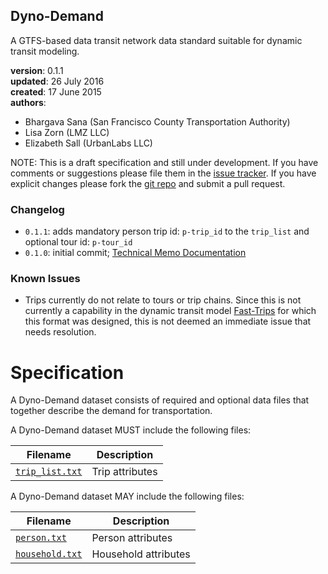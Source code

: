 
## Dyno-Demand

A GTFS-based data transit network data standard suitable for dynamic transit modeling.

**version**: 0.1.1  
**updated**: 26 July 2016  
**created**: 17 June 2015  
**authors**:  

 * Bhargava Sana  (San Francisco County Transportation Authority) 
 * Lisa Zorn (LMZ LLC)  
 * Elizabeth Sall (UrbanLabs LLC)  

[issues]: https://github.com/osplanning-data-standards/dyno-demand/issues
[repo]: https://github.com/osplanning-data-standards/dyno-demand

NOTE: This is a draft specification and still under development. If you have comments
or suggestions please file them in the [issue tracker][issues]. If you have
explicit changes please fork the [git repo][repo] and submit a pull request.

### Changelog

-  `0.1.1`: adds mandatory person trip id: `p-trip_id` to the `trip_list` and optional tour id: `p-tour_id`  
-  `0.1.0`: initial commit; [Technical Memo Documentation](http://fast-trips.mtc.ca.gov/library/)  

### Known Issues
  
* Trips currently do not relate to tours or trip chains.  Since this is not currently a capability in 
the dynamic transit model [Fast-Trips](http://github.com/MetropolitanTransportationCommission/fast-trips) 
for which this format was designed, this is not deemed an immediate issue that needs resolution.




# Specification

A Dyno-Demand dataset consists of required and optional data files that together 
describe the demand for transportation.  

A Dyno-Demand dataset MUST include the following files:

Filename 								| Description										
----------								| -------------										
[`trip_list.txt`](/files/trip_list.md)	| Trip attributes													

A Dyno-Demand dataset MAY include the following files:

Filename 								| Description										
----------								| -------------		
[`person.txt`](/files/person.md)		| Person attributes
[`household.txt`](/files/household.md)	| Household attributes
